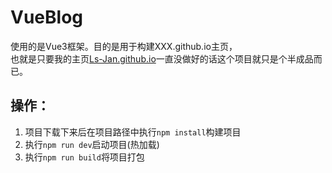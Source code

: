 # VueBlog

使用的是Vue3框架。目的是用于构建XXX.github.io主页，<br>
也就是只要我的主页[Ls-Jan.github.io](#https://github.com/Ls-Jan/Ls-Jan.github.io)一直没做好的话这个项目就只是个半成品而已。

## 操作：
1. 项目下载下来后在项目路径中执行``npm install``构建项目
2. 执行``npm run dev``启动项目(热加载)
3. 执行``npm run build``将项目打包



